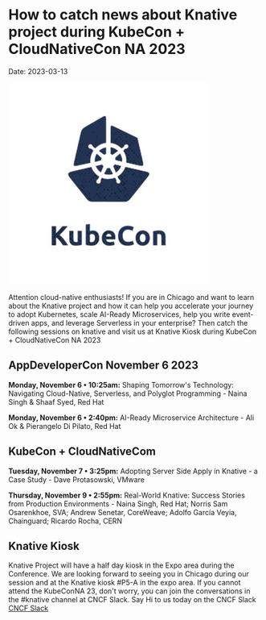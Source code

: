 # How to catch news about Knative project during KubeCon + CloudNativeCon NA 2023
Date: 2023-03-13

![image](images/kubecon.jpg)

Attention cloud-native enthusiasts! If you are in Chicago and want to learn about the Knative project and how it can help you accelerate your journey to adopt Kubernetes, scale AI-Ready Microservices, help you write event-driven apps, and leverage Serverless in your enterprise? Then catch the following sessions on knative and visit us at Knative Kiosk during KubeCon + CloudNativeCon NA 2023 
## AppDeveloperCon November 6 2023
**Monday, November 6 • 10:25am:** Shaping Tomorrow's Technology: Navigating Cloud-Native, Serverless, and Polyglot Programming - Naina Singh & Shaaf Syed, Red Hat

**Monday, November 6 • 2:40pm:** AI-Ready Microservice Architecture - Ali Ok & Pierangelo Di Pilato, Red Hat

## KubeCon + CloudNativeCom
**Tuesday, November 7 • 3:25pm:** Adopting Server Side Apply in Knative - a Case Study - Dave Protasowski, VMware  

**Thursday, November 9 • 2:55pm:** Real-World Knative: Success Stories from Production Environments - Naina Singh, Red Hat; Norris Sam Osarenkhoe, SVA; Andrew Senetar, CoreWeave; Adolfo García Veyia, Chainguard; Ricardo Rocha, CERN  

## Knative Kiosk
Knative Project will have a half day kiosk in the Expo area during the Conference. We are looking forward to seeing you in Chicago during our session and at the Knative kiosk #P5-A in the expo area.
If you cannot attend the KubeConNA 23, don't worry, you can join the conversations in the #knative channel at CNCF Slack. Say Hi to us today on the CNCF Slack [CNCF Slack](https://communityinviter.com/apps/cloud-native/cncf)

